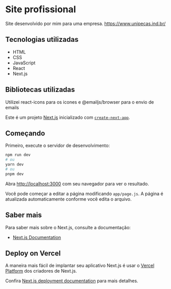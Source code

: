 # Site profissional

Site desenvolvido por mim para uma empresa.
https://www.unipecas.ind.br/

## Tecnologias utilizadas

- HTML
- CSS
- JavaScript
- React
- Next.js

## Bibliotecas utilizadas

Utilizei react-icons para os icones e @emailjs/browser para o envio de emails

Este é um projeto [Next.js](https://nextjs.org/) inicializado com [`create-next-app`](https://github.com/vercel/next.js/tree/canary/packages/create-next-app).

## Começando

Primeiro, execute o servidor de desenvolvimento:

```bash
npm run dev
# ou
yarn dev
# ou
pnpm dev
```

Abra [http://localhost:3000](http://localhost:3000) com seu navegador para ver o resultado.

Você pode começar a editar a página modificando `app/page.js`. A página é atualizada automaticamente conforme você edita o arquivo.

## Saber mais

Para saber mais sobre o Next.js, consulte a documentação:

- [Next.js Documentation](https://nextjs.org/docs)

## Deploy on Vercel

A maneira mais fácil de implantar seu aplicativo Next.js é usar o [Vercel Platform](https://vercel.com/new?utm_medium=default-template&filter=next.js&utm_source=create-next-app&utm_campaign=create-next-app-readme) dos criadores de Next.js.

Confira [Next.js deployment documentation](https://nextjs.org/docs/deployment) para mais detalhes.
